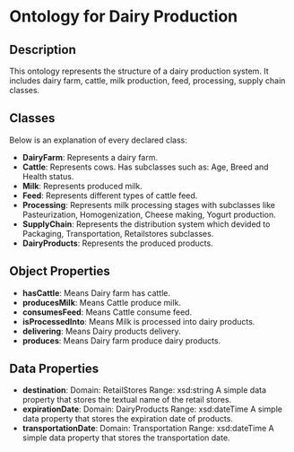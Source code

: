 # Ontology for Dairy Production

## Description
This ontology represents the structure of a dairy production system. It includes dairy farm, cattle, milk production, feed, processing, supply chain classes.

## Classes 
Below is an explanation of every declared class:
- **DairyFarm**: Represents a dairy farm. 
- **Cattle**: Represents cows. Has subclasses such as: Age, Breed and Health status.
- **Milk**: Represents produced milk. 
- **Feed**: Represents different types of cattle feed. 
- **Processing**: Represents milk processing stages with subclasses like Pasteurization, Homogenization, Cheese making, Yogurt production.
- **SupplyChain**: Represents the distribution system which devided to Packaging, Transportation, Retailstores subclasses.
- **DairyProducts**:  Represents the produced products.

## Object Properties
- **hasCattle**: Means Dairy farm has cattle.
- **producesMilk**: Means Cattle produce milk.
- **consumesFeed**: Means Cattle consume feed.
- **isProcessedInto**: Means Milk is processed into dairy products.
- **delivering**: Means Dairy products delivery.
- **produces**: Means Dairy farm produce dairy products.

## Data Properties
- **destination**: 
Domain: RetailStores
Range: xsd:string
A simple data property that stores the textual name of the retail stores.
- **expirationDate**:
Domain: DairyProducts
Range: xsd:dateTime
A simple data property that stores the expiration date of products.
- **transportationDate**:
Domain: Transportation
Range: xsd:dateTime
A simple data property that stores the transportation date.





